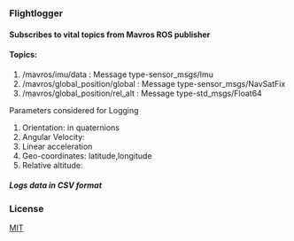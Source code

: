 ### Flightlogger
#### Subscribes to vital topics from Mavros ROS publisher
#### Topics:
1. /mavros/imu/data                   : Message type-sensor_msgs/Imu
2. /mavros/global_position/global     : Message type-sensor_msgs/NavSatFix
3. /mavros/global_position/rel_alt    : Message type-std_msgs/Float64

Parameters considered for Logging
1.  Orientation: in quaternions
2. Angular Velocity: 
3. Linear acceleration
4. Geo-coordinates: latitude,longitude 
5. Relative altitude:

##### Logs data in CSV format

### License
[MIT](https://choosealicense.com/licenses/mit/)
